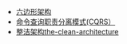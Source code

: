 
* [六边形架构](https://java-design-patterns.com/blog/build-maintainable-systems-with-hexagonal-architecture/)
* [命令查询职责分离模式(CQRS）](https://www.cnblogs.com/shijingxiang/articles/5465495.html)
* [整洁架构the-clean-architecture](https://www.cnblogs.com/happyframework/p/3632703.html)

